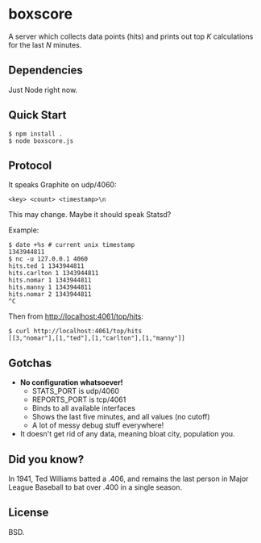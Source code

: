 boxscore
========

A server which collects data points (hits) and prints out top *K*
calculations for the last *N* minutes.

## Dependencies

Just Node right now.

## Quick Start

    $ npm install .
    $ node boxscore.js

## Protocol

It speaks Graphite on udp/4060:

    <key> <count> <timestamp>\n

This may change. Maybe it should speak Statsd?

Example:

    $ date +%s # current unix timestamp
    1343944811
    $ nc -u 127.0.0.1 4060
    hits.ted 1 1343944811
    hits.carlton 1 1343944811
    hits.nomar 1 1343944811
    hits.manny 1 1343944811
    hits.nomar 2 1343944811
    ^C

Then from [http://localhost:4061/top/hits](http://localhost:4061/top/hits):

    $ curl http://localhost:4061/top/hits
    [[3,"nomar"],[1,"ted"],[1,"carlton"],[1,"manny"]]

## Gotchas

* **No configuration whatsoever!**
  * STATS_PORT is udp/4060
  * REPORTS_PORT is tcp/4061
  * Binds to all available interfaces
  * Shows the last five minutes, and all values (no cutoff)
  * A lot of messy debug stuff everywhere!
* It doesn't get rid of any data, meaning bloat city, population you.

## Did you know?

In 1941, Ted Williams batted a .406, and remains the last person in
Major League Baseball to bat over .400 in a single season.

## License

BSD.
